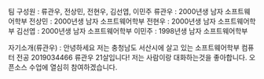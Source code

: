 팀 구성원 : 류관우, 전상민, 전현우, 김선엽, 이민주
류관우 : 2000년생 남자 소프트웨어학부 
전상민 : 2000년생 남자 소프트웨어학부
전현우 : 2000년생 남자 소프트웨어학부
김선엽 : 2000년생 남자 소프트웨어학부
이민주 : 1998년생 남자 소프트웨어학부

자기소개(류관우) : 안녕하세요 저는 충청남도 서산시에 살고 있는 소프트웨어학부 컴퓨터 전공 2019034466 류관우 21살입니다! 저는 사람이랑 대화하는것을 좋아합니다. 오픈소스 수업에 열심히 참여하겠습니다.